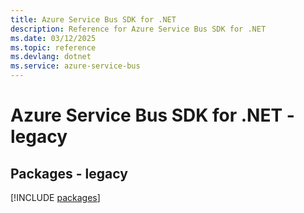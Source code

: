 ```yaml
---
title: Azure Service Bus SDK for .NET
description: Reference for Azure Service Bus SDK for .NET
ms.date: 03/12/2025
ms.topic: reference
ms.devlang: dotnet
ms.service: azure-service-bus
---
```

# Azure Service Bus SDK for .NET - legacy
## Packages - legacy
[!INCLUDE [packages](service-bus-index.md)]